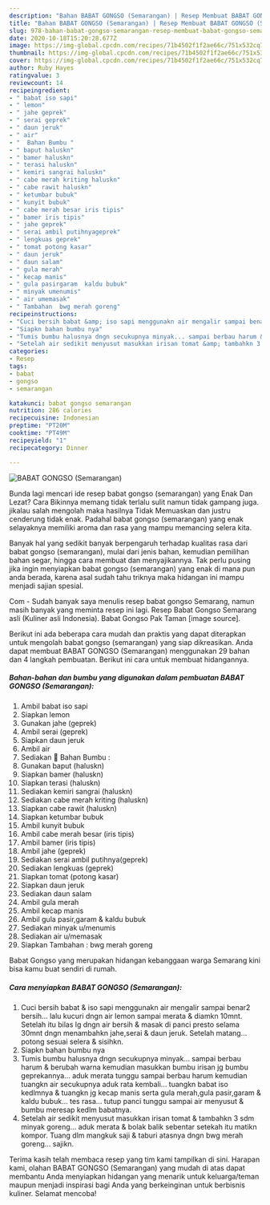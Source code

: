 ```yaml
---
description: "Bahan BABAT GONGSO (Semarangan) | Resep Membuat BABAT GONGSO (Semarangan) Yang Sedap"
title: "Bahan BABAT GONGSO (Semarangan) | Resep Membuat BABAT GONGSO (Semarangan) Yang Sedap"
slug: 978-bahan-babat-gongso-semarangan-resep-membuat-babat-gongso-semarangan-yang-sedap
date: 2020-10-18T15:20:28.677Z
image: https://img-global.cpcdn.com/recipes/71b4502f1f2ae66c/751x532cq70/babat-gongso-semarangan-foto-resep-utama.jpg
thumbnail: https://img-global.cpcdn.com/recipes/71b4502f1f2ae66c/751x532cq70/babat-gongso-semarangan-foto-resep-utama.jpg
cover: https://img-global.cpcdn.com/recipes/71b4502f1f2ae66c/751x532cq70/babat-gongso-semarangan-foto-resep-utama.jpg
author: Ruby Hayes
ratingvalue: 3
reviewcount: 14
recipeingredient:
- " babat iso sapi"
- " lemon"
- " jahe geprek"
- " serai geprek"
- " daun jeruk"
- " air"
- "  Bahan Bumbu "
- " baput haluskn"
- " bamer haluskn"
- " terasi haluskn"
- " kemiri sangrai haluskn"
- " cabe merah kriting haluskn"
- " cabe rawit haluskn"
- " ketumbar bubuk"
- " kunyit bubuk"
- " cabe merah besar iris tipis"
- " bamer iris tipis"
- " jahe geprek"
- " serai ambil putihnyageprek"
- " lengkuas geprek"
- " tomat potong kasar"
- " daun jeruk"
- " daun salam"
- " gula merah"
- " kecap manis"
- " gula pasirgaram  kaldu bubuk"
- " minyak umenumis"
- " air umemasak"
- " Tambahan  bwg merah goreng"
recipeinstructions:
- "Cuci bersih babat &amp; iso sapi menggunakn air mengalir sampai benar2 bersih... lalu kucuri dngn air lemon sampai merata &amp; diamkn 10mnt. Setelah itu bilas lg dngn air bersih &amp; masak di panci presto selama 30mnt dngn menambahkn jahe,serai &amp; daun jeruk. Setelah matang... potong sesuai selera &amp; sisihkn."
- "Siapkn bahan bumbu nya"
- "Tumis bumbu halusnya dngn secukupnya minyak... sampai berbau harum &amp; berubah warna kemudian masukkan bumbu irisan jg bumbu geprekannya... aduk merata tunggu sampai berbau harum kemudian tuangkn air secukupnya aduk rata kembali... tuangkn babat iso kedlmnya &amp; tuangkn jg kecap manis serta gula merah,gula pasir,garam &amp; kaldu bubuk... tes rasa... tutup panci tunggu sampai air menyusut &amp; bumbu meresap kedlm babatnya."
- "Setelah air sedikit menyusut masukkan irisan tomat &amp; tambahkn 3 sdm minyak goreng... aduk merata &amp; bolak balik sebentar setekah itu matikn kompor. Tuang dlm mangkuk saji &amp; taburi atasnya dngn bwg merah goreng... sajikn."
categories:
- Resep
tags:
- babat
- gongso
- semarangan

katakunci: babat gongso semarangan 
nutrition: 286 calories
recipecuisine: Indonesian
preptime: "PT20M"
cooktime: "PT49M"
recipeyield: "1"
recipecategory: Dinner

---
```



![BABAT GONGSO (Semarangan)](https://img-global.cpcdn.com/recipes/71b4502f1f2ae66c/751x532cq70/babat-gongso-semarangan-foto-resep-utama.jpg)

Bunda lagi mencari ide resep babat gongso (semarangan) yang Enak Dan Lezat? Cara Bikinnya memang tidak terlalu sulit namun tidak gampang juga. jikalau salah mengolah maka hasilnya Tidak Memuaskan dan justru cenderung tidak enak. Padahal babat gongso (semarangan) yang enak selayaknya memiliki aroma dan rasa yang mampu memancing selera kita.

Banyak hal yang sedikit banyak berpengaruh terhadap kualitas rasa dari babat gongso (semarangan), mulai dari jenis bahan, kemudian pemilihan bahan segar, hingga cara membuat dan menyajikannya. Tak perlu pusing jika ingin menyiapkan babat gongso (semarangan) yang enak di mana pun anda berada, karena asal sudah tahu triknya maka hidangan ini mampu menjadi sajian spesial.

Com - Sudah banyak saya menulis resep babat gongso Semarang, namun masih banyak yang meminta resep ini lagi. Resep Babat Gongso Semarang asli (Kuliner asli Indonesia). Babat Gongso Pak Taman [image source].


Berikut ini ada beberapa cara mudah dan praktis yang dapat diterapkan untuk mengolah babat gongso (semarangan) yang siap dikreasikan. Anda dapat membuat BABAT GONGSO (Semarangan) menggunakan 29 bahan dan 4 langkah pembuatan. Berikut ini cara untuk membuat hidangannya.

<!--inarticleads1-->

##### Bahan-bahan dan bumbu yang digunakan dalam pembuatan BABAT GONGSO (Semarangan):

1. Ambil  babat iso sapi
1. Siapkan  lemon
1. Gunakan  jahe (geprek)
1. Ambil  serai (geprek)
1. Siapkan  daun jeruk
1. Ambil  air
1. Sediakan  🦁 Bahan Bumbu :
1. Gunakan  baput (haluskn)
1. Siapkan  bamer (haluskn)
1. Siapkan  terasi (haluskn)
1. Sediakan  kemiri sangrai (haluskn)
1. Sediakan  cabe merah kriting (haluskn)
1. Siapkan  cabe rawit (haluskn)
1. Siapkan  ketumbar bubuk
1. Ambil  kunyit bubuk
1. Ambil  cabe merah besar (iris tipis)
1. Ambil  bamer (iris tipis)
1. Ambil  jahe (geprek)
1. Sediakan  serai ambil putihnya(geprek)
1. Sediakan  lengkuas (geprek)
1. Siapkan  tomat (potong kasar)
1. Siapkan  daun jeruk
1. Sediakan  daun salam
1. Ambil  gula merah
1. Ambil  kecap manis
1. Ambil  gula pasir,garam &amp; kaldu bubuk
1. Sediakan  minyak u/menumis
1. Sediakan  air u/memasak
1. Siapkan  Tambahan : bwg merah goreng


Babat Gongso yang merupakan hidangan kebanggaan warga Semarang kini bisa kamu buat sendiri di rumah. 

<!--inarticleads2-->

##### Cara menyiapkan BABAT GONGSO (Semarangan):

1. Cuci bersih babat &amp; iso sapi menggunakn air mengalir sampai benar2 bersih... lalu kucuri dngn air lemon sampai merata &amp; diamkn 10mnt. Setelah itu bilas lg dngn air bersih &amp; masak di panci presto selama 30mnt dngn menambahkn jahe,serai &amp; daun jeruk. Setelah matang... potong sesuai selera &amp; sisihkn.
1. Siapkn bahan bumbu nya
1. Tumis bumbu halusnya dngn secukupnya minyak... sampai berbau harum &amp; berubah warna kemudian masukkan bumbu irisan jg bumbu geprekannya... aduk merata tunggu sampai berbau harum kemudian tuangkn air secukupnya aduk rata kembali... tuangkn babat iso kedlmnya &amp; tuangkn jg kecap manis serta gula merah,gula pasir,garam &amp; kaldu bubuk... tes rasa... tutup panci tunggu sampai air menyusut &amp; bumbu meresap kedlm babatnya.
1. Setelah air sedikit menyusut masukkan irisan tomat &amp; tambahkn 3 sdm minyak goreng... aduk merata &amp; bolak balik sebentar setekah itu matikn kompor. Tuang dlm mangkuk saji &amp; taburi atasnya dngn bwg merah goreng... sajikn.




Terima kasih telah membaca resep yang tim kami tampilkan di sini. Harapan kami, olahan BABAT GONGSO (Semarangan) yang mudah di atas dapat membantu Anda menyiapkan hidangan yang menarik untuk keluarga/teman maupun menjadi inspirasi bagi Anda yang berkeinginan untuk berbisnis kuliner. Selamat mencoba!
